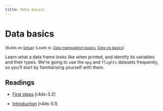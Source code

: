 ```yaml
---
title: Data basics
---
```


<!-- Generated automatically from data-basics.yml. Do not edit by hand -->

# Data basics
<small>(Builds on [Setup](setup.md))</small>
<small>(Leads to: [Data manipulation basics](manip-basics.md), [Data vis basics](vis-basics.md))</small>

Learn what a data frame looks like when printed, and identify its variables and their types. We're going to use the `mpg` and `flights` datasets frequently, so you'll start by familiarising yourself with them.

## Readings

  * [First steps](http://r4ds.had.co.nz/data-visualisation.html#first-steps) [r4ds-3.2]

  * [Introduction](http://r4ds.had.co.nz/transform.html#introduction-2) [r4ds-5.1]



